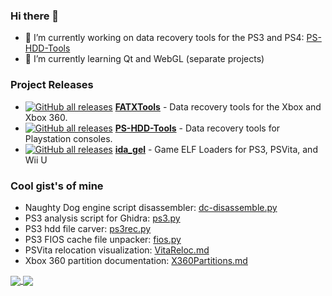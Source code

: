 ### Hi there 👋
- 🔭 I’m currently working on data recovery tools for the PS3 and PS4: [PS-HDD-Tools](https://github.com/aerosoul94/PS-HDD-Tools)
- 🌱 I’m currently learning Qt and WebGL (separate projects)

### Project Releases
 - [![GitHub all releases](https://img.shields.io/github/downloads/aerosoul94/FATXTools/total?style=flat-square)](https://github.com/aerosoul94/FATXTools/releases) [**FATXTools**](https://github.com/aerosoul94/FATXTools) - Data recovery tools for the Xbox and Xbox 360.
 - [![GitHub all releases](https://img.shields.io/github/downloads/aerosoul94/PS-HDD-Tools/total?style=flat-square)](https://github.com/aerosoul94/PS-HDD-Tools/releases) [**PS-HDD-Tools**](https://github.com/aerosoul94/PS-HDD-Tools) - Data recovery tools for Playstation consoles.
 - [![GitHub all releases](https://img.shields.io/github/downloads/aerosoul94/ida_gel/total?style=flat-square)](https://github.com/aerosoul94/ida_gel/releases) [**ida_gel**](https://github.com/aerosoul94/ida_gel) - Game ELF Loaders for PS3, PSVita, and Wii U

### Cool gist's of mine
* Naughty Dog engine script disassembler: [dc-disassemble.py](https://gist.github.com/aerosoul94/3a2da3cdbef11f4031f19b2a6feaeb5c)
* PS3 analysis script for Ghidra: [ps3.py](https://gist.github.com/aerosoul94/600c52638d9b5174342e016aee1e14db)
* PS3 hdd file carver: [ps3rec.py](https://gist.github.com/aerosoul94/bc7f6ebc8e35dfe7d124f84dfe3347e7)
* PS3 FIOS cache file unpacker: [fios.py](https://gist.github.com/aerosoul94/a9af1d6c0dbaeaa52f1808c44082c87f)
* PSVita relocation visualization: [VitaReloc.md](https://gist.github.com/aerosoul94/3bbfeca6c2d3d4f63df34c1367aa2b85)
* Xbox 360 partition documentation: [X360Partitions.md](https://gist.github.com/aerosoul94/9912c0d5cb73f7989d15e1f9d6cbc421)

<a href="https://github.com/aerosoul94/aerosoul94">
  <img align="center" src="https://github-readme-stats.vercel.app/api?username=aerosoul94&show_icons=true&line_height=20&count_private=true&theme=dark&hide_title=false" />
</a>
<a href="https://github.com/aerosoul94/aerosoul94">
  <img align="center" src="https://github-readme-stats.vercel.app/api/top-langs/?username=aerosoul94&theme=dark&layout=compact" />
</a>

<!--
**aerosoul94/aerosoul94** is a ✨ _special_ ✨ repository because its `README.md` (this file) appears on your GitHub profile.

Here are some ideas to get you started:

- 🔭 I’m currently working on ...
- 🌱 I’m currently learning ...
- 👯 I’m looking to collaborate on ...
- 🤔 I’m looking for help with ...
- 💬 Ask me about ...
- 📫 How to reach me: ...
- 😄 Pronouns: ...
- ⚡ Fun fact: ...
-->
